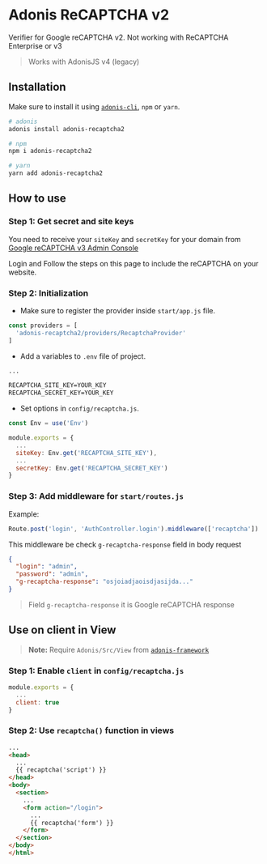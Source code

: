 # Adonis ReCAPTCHA v2

Verifier for Google reCAPTCHA v2. Not working with ReCAPTCHA Enterprise or v3
> Works with AdonisJS v4 (legacy)

## Installation
Make sure to install it using [`adonis-cli`](https://github.com/adonisjs/adonis-cli), `npm` or `yarn`.

```bash
# adonis
adonis install adonis-recaptcha2

# npm
npm i adonis-recaptcha2

# yarn
yarn add adonis-recaptcha2
```

## How to use

### Step 1: Get secret and site keys
You need to receive your `siteKey` and `secretKey` for your domain from [Google reCAPTCHA v3 Admin Console](https://www.google.com/recaptcha/admin)

Login and Follow the steps on this page to include the reCAPTCHA on your website.

### Step 2: Initialization
- Make sure to register the provider inside `start/app.js` file.
```js
const providers = [
  'adonis-recaptcha2/providers/RecaptchaProvider'
]
```

- Add a variables to `.env` file of project.
```txt
...

RECAPTCHA_SITE_KEY=YOUR_KEY
RECAPTCHA_SECRET_KEY=YOUR_KEY
```

- Set options in `config/recaptcha.js`.
```js
const Env = use('Env')

module.exports = {
  ...
  siteKey: Env.get('RECAPTCHA_SITE_KEY'),
  ...
  secretKey: Env.get('RECAPTCHA_SECRET_KEY')
}
```

### Step 3: Add middleware for `start/routes.js`
Example:
```js
Route.post('login', 'AuthController.login').middleware(['recaptcha'])
```

This middleware be check `g-recaptcha-response` field in body request
```json
{
  "login": "admin",
  "password": "admin",
  "g-recaptcha-response": "osjoiadjaoisdjasijda..."
}
```
> Field `g-recaptcha-response` it is Google reCAPTCHA response

## Use on client in View
> **Note:** Require `Adonis/Src/View` from [`adonis-framework`](https://github.com/adonisjs/adonis-framework)

### Step 1: Enable `client` in `config/recaptcha.js`
```js
module.exports = {
  ... 
  client: true
}
```

### Step 2: Use `recaptcha()` function in views
```html
...
<head>
  ...
  {{ recaptcha('script') }}
</head>
<body>
  <section>
    ...
    <form action="/login">
      ...
      {{ recaptcha('form') }}
    </form>
  </section>
</body>
</html>
```
